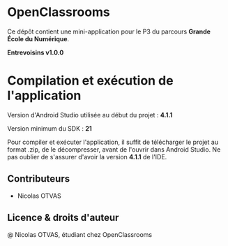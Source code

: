 # OpenClassrooms

Ce dépôt contient une mini-application pour le P3 du parcours **Grande École du Numérique**.

**Entrevoisins v1.0.0**

# Compilation et exécution de l'application

Version d'Android Studio utilisée au début du projet : **4.1.1**

Version minimum du SDK : **21**

Pour compiler et exécuter l'application, il suffit de télécharger le projet au format .zip, de le décompresser, avant de l'ouvrir dans Android Studio. Ne pas oublier de s'assurer d'avoir la version **4.1.1** de l'IDE.

## Contributeurs

- Nicolas OTVAS

## Licence & droits d'auteur

@ Nicolas OTVAS, étudiant chez OpenClassrooms